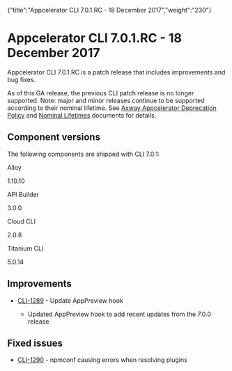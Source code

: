 {"title":"Appcelerator CLI 7.0.1.RC - 18 December 2017","weight":"230"} 

# Appcelerator CLI 7.0.1.RC - 18 December 2017

Appcelerator CLI 7.0.1.RC is a patch release that includes improvements and bug fixes.

As of this GA release, the previous CLI patch release is no longer supported. Note: major and minor releases continue to be supported according to their nominal lifetime. See [Axway Appcelerator Deprecation Policy](/docs/appc/AMPLIFY_Appcelerator_Services_Overview/Axway_Appcelerator_Deprecation_Policy/) and [Nominal Lifetimes](/docs/appc/AMPLIFY_Appcelerator_Services_Overview/Axway_Appcelerator_Product_Lifecycle/#NominalLifetimes) documents for details.

## Component versions

The following components are shipped with CLI 7.0.1:

Alloy

1.10.10

API Builder

3.0.0

Cloud CLI

2.0.8

Titanium CLI

5.0.14

## Improvements

*   [CLI-1289](https://jira.appcelerator.org/browse/CLI-1289) - Update AppPreview hook
    
    *   Updated AppPreview hook to add recent updates from the 7.0.0 release
        

## Fixed issues

*   [CLI-1290](https://jira.appcelerator.org/browse/CLI-1290) - npmconf causing errors when resolving plugins